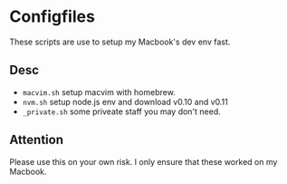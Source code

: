 # Configfiles
These scripts are use to setup my Macbook's dev env fast.

## Desc
* `macvim.sh` setup macvim with homebrew.
* `nvm.sh` setup node.js env and download v0.10 and v0.11
* `_private.sh` some priveate staff you may don't need.

## Attention
Please use this on your own risk. I only ensure that these worked on my Macbook.